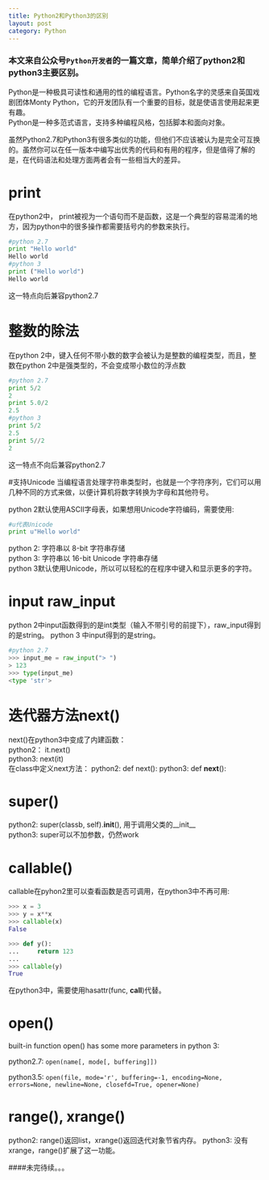 ```yaml
---
title: Python2和Python3的区别
layout: post
category: Python
---
```


### 本文来自公众号`Python开发者`的一篇文章，简单介绍了python2和python3主要区别。

Python是一种极具可读性和通用的性的编程语言。Python名字的灵感来自英国戏剧团体Monty Python，它的开发团队有一个重要的目标，就是使语言使用起来更有趣。  
Python是一种多范式语言，支持多种编程风格，包括脚本和面向对象。  

虽然Python2.7和Python3有很多类似的功能，但他们不应该被认为是完全可互换的。虽然你可以在任一版本中编写出优秀的代码和有用的程序，但是值得了解的是，在代码语法和处理方面两者会有一些相当大的差异。

# print
在python2中， print被视为一个语句而不是函数，这是一个典型的容易混淆的地方，因为python中的很多操作都需要括号内的参数来执行。
```python
#python 2.7
print "Hello world"
Hello world
#python 3
print ("Hello world")
Hello world
```
这一特点向后兼容python2.7
# 整数的除法
在python 2中，键入任何不带小数的数字会被认为是整数的编程类型，而且，整数在python 2中是强类型的，不会变成带小数位的浮点数
```python
#python 2.7
print 5/2
2
print 5.0/2
2.5
#python 3
print 5/2
2.5
print 5//2
2
```
这一特点不向后兼容python2.7

#支持Unicode
当编程语言处理字符串类型时，也就是一个字符序列，它们可以用几种不同的方式来做，以便计算机将数字转换为字母和其他符号。

python 2默认使用ASCII字母表，如果想用Unicode字符编码，需要使用:
```python
#u代表Unicode
print u"Hello world"
``` 
python 2: 字符串以 8-bit 字符串存储  
python 3: 字符串以 16-bit Unicode 字符串存储  
python 3默认使用Unicode，所以可以轻松的在程序中键入和显示更多的字符。
# input raw_input
python 2中input函数得到的是int类型（输入不带引号的前提下），raw_input得到的是string。
python 3 中input得到的是string。
```python
#python 2.7
>>> input_me = raw_input("> ")
> 123
>>> type(input_me)
<type 'str'>
```
# 迭代器方法next()
next()在python3中变成了内建函数：  
python2： it.next()  
python3: next(it)  
在class中定义next方法：
python2: def next():
python3: def __next__():
# super()
python2: super(classb, self).__init__(), 用于调用父类的__init__  
python3: super可以不加参数，仍然work  
# callable()
callable在pyhon2里可以查看函数是否可调用，在python3中不再可用:
```python
>>> x = 3
>>> y = x**x
>>> callable(x)
False

>>> def y():
...     return 123
... 
>>> callable(y)
True
```
在python3中，需要使用hasattr(func, __call__)代替。
# open()
built-in function open() has some more parameters in python 3:   

python2.7: `open(name[, mode[, buffering]])`      

python3.5: `open(file, mode='r', buffering=-1, encoding=None, errors=None, newline=None, closefd=True, opener=None)`
# range(), xrange()
python2: range()返回list，xrange()返回迭代对象节省内存。
python3: 没有xrange，range()扩展了这一功能。

 
####未完待续。。。
